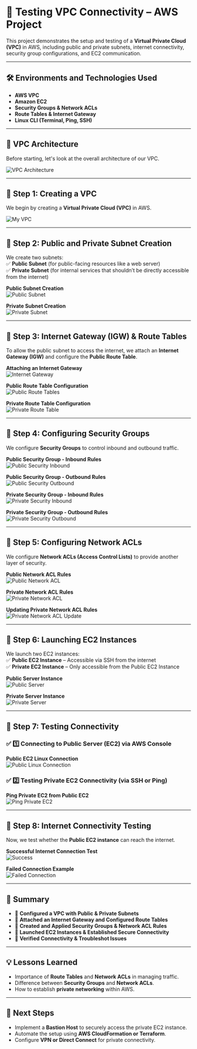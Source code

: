 # 📌 Testing VPC Connectivity – AWS Project  

This project demonstrates the setup and testing of a **Virtual Private Cloud (VPC)** in AWS, including public and private subnets, internet connectivity, security group configurations, and EC2 communication.

---

## 🛠 Environments and Technologies Used
- **AWS VPC**
- **Amazon EC2**
- **Security Groups & Network ACLs**
- **Route Tables & Internet Gateway**
- **Linux CLI (Terminal, Ping, SSH)**

---

## 📍 VPC Architecture  
Before starting, let's look at the overall architecture of our VPC.

![VPC Architecture](assets/architecture-Vpc.png)

---

## 📌 Step 1: Creating a VPC  
We begin by creating a **Virtual Private Cloud (VPC)** in AWS.

![My VPC](assets/my-vpc.png)

---

## 📌 Step 2: Public and Private Subnet Creation  
We create two subnets:  
✅ **Public Subnet** (for public-facing resources like a web server)  
✅ **Private Subnet** (for internal services that shouldn’t be directly accessible from the internet)  

**Public Subnet Creation**  
![Public Subnet](assets/public-subnet-creation.png)

**Private Subnet Creation**  
![Private Subnet](assets/private-subnet-creation.png)

---

## 📌 Step 3: Internet Gateway (IGW) & Route Tables  
To allow the public subnet to access the internet, we attach an **Internet Gateway (IGW)** and configure the **Public Route Table**.

**Attaching an Internet Gateway**  
![Internet Gateway](assets/IGW.png)

**Public Route Table Configuration**  
![Public Route Tables](assets/public-route-tables-1.png)

**Private Route Table Configuration**  
![Private Route Table](assets/private-route-table-1.png)

---

## 📌 Step 4: Configuring Security Groups  
We configure **Security Groups** to control inbound and outbound traffic.

**Public Security Group - Inbound Rules**  
![Public Security Inbound](assets/public-security-group-inbound-update.png)

**Public Security Group - Outbound Rules**  
![Public Security Outbound](assets/public-security-group-outbound-update.png)

**Private Security Group - Inbound Rules**  
![Private Security Inbound](assets/private-security-inbound-update.png)

**Private Security Group - Outbound Rules**  
![Private Security Outbound](assets/private-security-group-outbbound-3.18.17-PM.png)

---

## 📌 Step 5: Configuring Network ACLs  
We configure **Network ACLs (Access Control Lists)** to provide another layer of security.

**Public Network ACL Rules**  
![Public Network ACL](assets/public-network-ACL.png)

**Private Network ACL Rules**  
![Private Network ACL](assets/Priivate-Network-ACL-Rules.png)

**Updating Private Network ACL Rules**  
![Private Network ACL Update](assets/private-network-ACL-update-3.19.43-PM.png)

---

## 📌 Step 6: Launching EC2 Instances  
We launch two EC2 instances:  
✅ **Public EC2 Instance** – Accessible via SSH from the internet  
✅ **Private EC2 Instance** – Only accessible from the Public EC2 Instance  

**Public Server Instance**  
![Public Server](assets/public-server.png)

**Private Server Instance**  
![Private Server](assets/private-server.png)

---

## 📌 Step 7: Testing Connectivity  

### ✅ 1️⃣ Connecting to Public Server (EC2) via AWS Console  
**Public EC2 Linux Connection**  
![Public Linux Connection](assets/public-linux-connection.png)

### ✅ 2️⃣ Testing Private EC2 Connectivity (via SSH or Ping)  
**Ping Private EC2 from Public EC2**  
![Ping Private EC2](assets/ping-private-EC2.png)

---

## 📌 Step 8: Internet Connectivity Testing  
Now, we test whether the **Public EC2 instance** can reach the internet.

**Successful Internet Connection Test**  
![Success](assets/success.png)

**Failed Connection Example**  
![Failed Connection](assets/Failed-connection.png)

---

## 📌 Summary  
- 🎯 **Configured a VPC with Public & Private Subnets**  
- 🎯 **Attached an Internet Gateway and Configured Route Tables**  
- 🎯 **Created and Applied Security Groups & Network ACL Rules**  
- 🎯 **Launched EC2 Instances & Established Secure Connectivity**  
- 🎯 **Verified Connectivity & Troubleshot Issues**

---

## 💡 Lessons Learned  
- Importance of **Route Tables** and **Network ACLs** in managing traffic.  
- Difference between **Security Groups** and **Network ACLs**.  
- How to establish **private networking** within AWS.

---

## 🚀 Next Steps  
- Implement a **Bastion Host** to securely access the private EC2 instance.  
- Automate the setup using **AWS CloudFormation or Terraform**.  
- Configure **VPN or Direct Connect** for private connectivity.  
